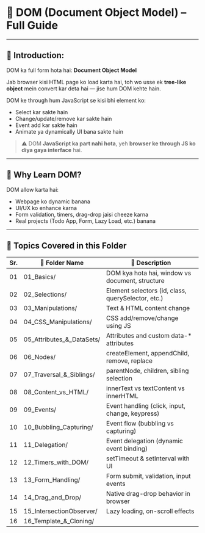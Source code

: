  
# 📘 DOM (Document Object Model) – Full Guide

---

## 🔰 Introduction:

DOM ka full form hota hai: **Document Object Model**

Jab browser kisi HTML page ko load karta hai, toh wo usse ek **tree-like object** mein convert kar deta hai — jise hum DOM kehte hain.

DOM ke through hum JavaScript se kisi bhi element ko:
- Select kar sakte hain
- Change/update/remove kar sakte hain
- Event add kar sakte hain
- Animate ya dynamically UI bana sakte hain

> ⚠️ DOM **JavaScript ka part nahi hota**, yeh **browser ke through JS ko diya gaya interface** hai.

---

## 🧠 Why Learn DOM?

DOM allow karta hai:
- Webpage ko dynamic banana
- UI/UX ko enhance karna
- Form validation, timers, drag-drop jaisi cheeze karna
- Real projects (Todo App, Form, Lazy Load, etc.) banana

---

## 📁 Topics Covered in this Folder

| Sr. | 📂 Folder Name                | 📄 Description |
|-----|-------------------------------|----------------|
| 01  | 01_Basics/                    | DOM kya hota hai, window vs document, structure |
| 02  | 02_Selections/                | Element selectors (id, class, querySelector, etc.) |
| 03  | 03_Manipulations/             | Text & HTML content change |
| 04  | 04_CSS_Manipulations/         | CSS add/remove/change using JS |
| 05  | 05_Attributes_&_DataSets/     | Attributes and custom data-* attributes |
| 06  | 06_Nodes/                     | createElement, appendChild, remove, replace |
| 07  | 07_Traversal_&_Siblings/      | parentNode, children, sibling selection |
| 08  | 08_Content_vs_HTML/           | innerText vs textContent vs innerHTML |
| 09  | 09_Events/                    | Event handling (click, input, change, keypress) |
| 10  | 10_Bubbling_Capturing/        | Event flow (bubbling vs capturing) |
| 11  | 11_Delegation/                | Event delegation (dynamic event binding) |
| 12  | 12_Timers_with_DOM/           | setTimeout & setInterval with UI |
| 13  | 13_Form_Handling/             | Form submit, validation, input events |
| 14  | 14_Drag_and_Drop/             | Native drag-drop behavior in browser |
| 15  | 15_IntersectionObserver/      | Lazy loading, on-scroll effects |
| 16  | 16_Template_&_Cloning/        | <template> tag, cloneNode(), dynamic templates |
| 17  | 17_MutationObserver/          | Observe live DOM changes (advanced) |
| 18  | 18_Performance_Notes/         | Reflow, repaint, performance tips |

---

## 🎯 Learning Goals:

- DOM ka structure aur flow samajhna
- HTML elements ko JavaScript se kaise access/change karein
- Event handling, data-attributes, drag-drop, lazy-load sikhna
- Real project-ready DOM mastery achieve karna
